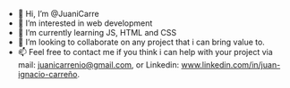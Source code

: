 - 👋 Hi, I’m @JuaniCarre
- 👀 I’m interested in web development
- 🌱 I’m currently learning JS, HTML and CSS
- 💞️ I’m looking to collaborate on any project that i can bring value to.
- 📫 Feel free to contact me if you think i can help with your project via mail: juanicarrenio@gmail.com, or Linkedin: www.linkedin.com/in/juan-ignacio-carreño.
